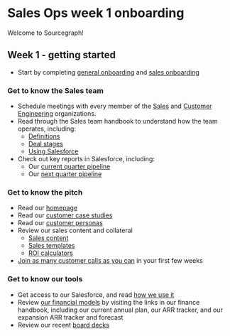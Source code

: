 # Sales Ops week 1 onboarding

Welcome to Sourcegraph!

## Week 1 - getting started

- Start by completing [general onboarding](../../people-ops/onboarding/index.md#general-onboarding-checklist) and [sales onboarding](../onboarding/index.md)

### Get to know the Sales team

- Schedule meetings with every member of the [Sales](../../team/org_chart.md#Sales) and [Customer Engineering](../../team/org_chart.md#Customer-Engineering) organizations.
- Read through the Sales team handbook to understand how the team operates, including:
  - [Definitions](../index.md#definitions)
  - [Deal stages](../index.md#stages)
  - [Using Salesforce](../salesforce.md)
- Check out key reports in Salesforce, including:
  - Our [current quarter pipeline](https://sourcegraph2020.lightning.force.com/lightning/r/Report/00O3t000005SopwEAC/view?queryScope=userFolders)
  - Our [next quarter pipeline](https://sourcegraph2020.lightning.force.com/lightning/r/Report/00O3t000006tKicEAE/view?queryScope=userFolders)

### Get to know the pitch

- Read our [homepage](https://about.sourcegraph.com)
- Read our [customer case studies](https://about.sourcegraph.com/customers)
- Read our [customer personas](../../marketing/personas.md)
- Review our sales content and collateral
  - [Sales content](https://drive.google.com/drive/folders/14guSNICPX5bHxUxXIeb1web6MN8z7FA4)
  - [Sales templates](https://drive.google.com/drive/u/0/folders/1eBfRzDDM-fonChy5kumN5m1aS-aZxlYM)
  - [ROI calculators](https://drive.google.com/drive/u/0/folders/1-7K3P-E1ITzbJUOCB6l_LLmb79jZkWJp)
- [Join as many customer calls as you can](../onboarding/joining_customer_calls.md) in your first few weeks

### Get to know our tools

- Get access to our Salesforce, and read [how we use it](../salesforce.md)
- Review [our financial models](../../finance/index.md#sources-of-truth) by visiting the links in our finance handbook, including our current annual plan, our ARR tracker, and our expansion ARR tracker and forecast
- Review our recent [board decks](https://drive.google.com/drive/folders/1UeBRZght8of2RUhDVghl9t6Qj_uVghYo)
